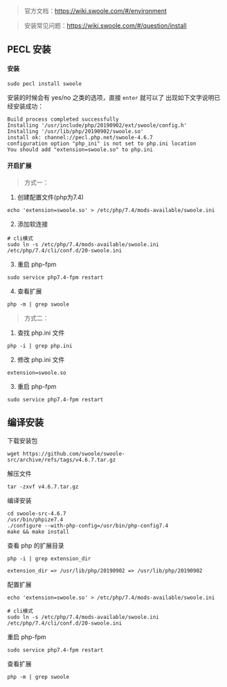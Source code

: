 > 官方文档：https://wiki.swoole.com/#/environment

> 安装常见问题：https://wiki.swoole.com/#/question/install



## PECL 安装

#### 安装

```
sudo pecl install swoole
```

安装的时候会有 yes/no 之类的选项，直接 `enter` 就可以了
出现如下文字说明已经安装成功：

```shell
Build process completed successfully
Installing '/usr/include/php/20190902/ext/swoole/config.h'
Installing '/usr/lib/php/20190902/swoole.so'
install ok: channel://pecl.php.net/swoole-4.6.7
configuration option "php_ini" is not set to php.ini location
You should add "extension=swoole.so" to php.ini
```

#### 开启扩展

> 方式一：

1. 创建配置文件(php为7.4)

```
echo 'extension=swoole.so' > /etc/php/7.4/mods-available/swoole.ini
```

2. 添加软连接

```
# cli模式
sudo ln -s /etc/php/7.4/mods-available/swoole.ini /etc/php/7.4/cli/conf.d/20-swoole.ini
```

3. 重启 php-fpm

```
sudo service php7.4-fpm restart
```

4. 查看扩展

```
php -m | grep swoole
```



> 方式二：

1. 查找 php.ini 文件

```
php -i | grep php.ini
```

2. 修改 php.ini 文件

```
extension=swoole.so
```

3. 重启 php-fpm

```
sudo service php7.4-fpm restart
```



## 编译安装

下载安装包

```
wget https://github.com/swoole/swoole-src/archive/refs/tags/v4.6.7.tar.gz
```

解压文件

```
tar -zxvf v4.6.7.tar.gz
```

编译安装

```
cd swoole-src-4.6.7
/usr/bin/phpize7.4
./configure --with-php-config=/usr/bin/php-config7.4
make && make install
```

查看 php 的扩展目录

```
php -i | grep extension_dir

extension_dir => /usr/lib/php/20190902 => /usr/lib/php/20190902
```

配置扩展

```
echo 'extension=swoole.so' > /etc/php/7.4/mods-available/swoole.ini

# cli模式
sudo ln -s /etc/php/7.4/mods-available/swoole.ini /etc/php/7.4/cli/conf.d/20-swoole.ini
```

重启 php-fpm

```
sudo service php7.4-fpm restart
```

查看扩展

```
php -m | grep swoole
```